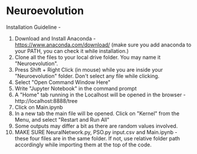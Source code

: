 # Neuroevolution

Installation Guideline - 

1. Download and Install Anaconda - https://www.anaconda.com/download/  (make sure you add anaconda to your PATH, you can check it while installation.)
2. Clone all the files to your local drive folder. You may name it "Neuroevolution".
3. Press Shift + Right Click (in mouse) while you are inside your "Neuroevolution" folder. Don't select any file while clicking. 
4. Select "Open Command Window Here" 
5. Write "Jupyter Notebook" in the command prompt
6. A "Home" tab running in the Localhost will be opened in the browser - http://localhost:8888/tree 
7. Click on Main.ipynb 
8. In a new tab the main file will be opened. Click on "Kernel" from the Menu, and select "Restart and Run All"
9. Some outputs may differ a bit as there are random values involved.
10. MAKE SURE NeuralNetwork.py, PSO.py input.csv and Main.ipynb - these four files are in the same folder. If not, use relative folder path accordingly while importing them at the top of the code. 
